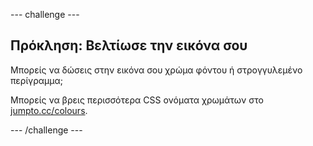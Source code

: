 --- challenge ---

## Πρόκληση: Βελτίωσε την εικόνα σου

Μπορείς να δώσεις στην εικόνα σου χρώμα φόντου ή στρογγυλεμένο περίγραμμα;

Μπορείς να βρεις περισσότερα CSS ονόματα χρωμάτων στο <a href="http://jumpto.cc/colours" target="_blank"> jumpto.cc/colours</a>.

--- /challenge ---